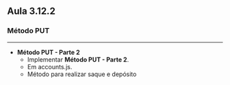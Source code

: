 ## Aula 3.12.2
### Método PUT
---
- **Método PUT - Parte 2**
	- Implementar **Método PUT - Parte 2**.
	- Em accounts.js.
	- Método para realizar saque e depósito